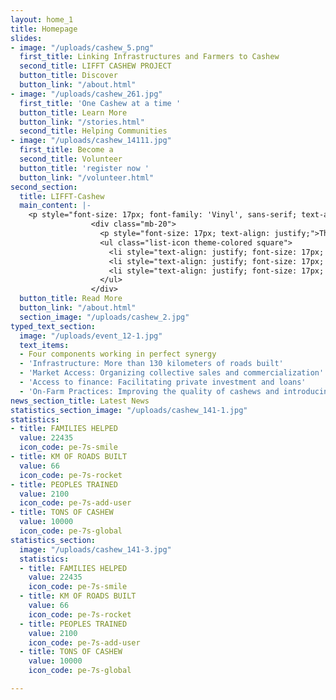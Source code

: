 ```yaml
---
layout: home_1
title: Homepage
slides:
- image: "/uploads/cashew_5.png"
  first_title: Linking Infrastructures and Farmers to Cashew
  second_title: LIFFT CASHEW PROJECT
  button_title: Discover
  button_link: "/about.html"
- image: "/uploads/cashew_261.jpg"
  first_title: 'One Cashew at a time '
  button_title: Learn More
  button_link: "/stories.html"
  second_title: Helping Communities
- image: "/uploads/cashew_14111.jpg"
  first_title: Become a
  second_title: Volunteer
  button_title: 'register now '
  button_link: "/volunteer.html"
second_section:
  title: LIFFT-Cashew
  main_content: |-
    <p style="font-size: 17px; font-family: 'Vinyl', sans-serif; text-align: justify;" class="pr-15">This is a 6-year program (2017-2023) funded by USDA to enhance the production and trade of cashews in local and international markets. The target areas are the cashew growing regions of Senegal, The Gambia and Guinea-Bissau.</p>
                  <div class="mb-20">
                    <p style="font-size: 17px; text-align: justify;">The project works around three objectives which are:</p>
                    <ul class="list-icon theme-colored square">
                      <li style="text-align: justify; font-size: 17px; "><i class="fa fa-hand-o-right"></i>Increase or maintain quality of RCN outturn in 52-54 lbs;</li>
                      <li style="text-align: justify; font-size: 17px; "><i class="fa fa-hand-o-right"></i>Strengthen cooperatives and sale up to 50% by organizing sales;</li>
                      <li style="text-align: justify; font-size: 17px; "><i class="fa fa-hand-o-right"></i>Increase processing of RCN to additional 30000 tons locally.</li>
                    </ul>
                  </div>
  button_title: Read More
  button_link: "/about.html"
  section_image: "/uploads/cashew_2.jpg"
typed_text_section:
  image: "/uploads/event_12-1.jpg"
  text_items:
  - Four components working in perfect synergy
  - 'Infrastructure: More than 130 kilometers of roads built'
  - 'Market Access: Organizing collective sales and commercialization'
  - 'Access to finance: Facilitating private investment and loans'
  - 'On-Farm Practices: Improving the quality of cashews and introducing organic certification'
news_section_title: Latest News
statistics_section_image: "/uploads/cashew_141-1.jpg"
statistics:
- title: FAMILIES HELPED
  value: 22435
  icon_code: pe-7s-smile
- title: KM OF ROADS BUILT
  value: 66
  icon_code: pe-7s-rocket
- title: PEOPLES TRAINED
  value: 2100
  icon_code: pe-7s-add-user
- title: TONS OF CASHEW
  value: 10000
  icon_code: pe-7s-global
statistics_section:
  image: "/uploads/cashew_141-3.jpg"
  statistics:
  - title: FAMILIES HELPED
    value: 22435
    icon_code: pe-7s-smile
  - title: KM OF ROADS BUILT
    value: 66
    icon_code: pe-7s-rocket
  - title: PEOPLES TRAINED
    value: 2100
    icon_code: pe-7s-add-user
  - title: TONS OF CASHEW
    value: 10000
    icon_code: pe-7s-global

---
```


